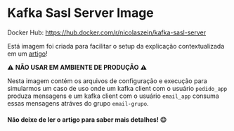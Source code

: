 # Kafka Sasl Server Image

Docker Hub: https://hub.docker.com/r/nicolaszein/kafka-sasl-server

Está imagem foi criada para facilitar o setup da explicação contextualizada em um [artigo](https://medium.com/creditas-tech/desvendando-o-kafka-parte-2-autentica%C3%A7%C3%A3o-e-autoriza%C3%A7%C3%A3o-6e5a4f18950d)!

:warning: **NÃO USAR EM AMBIENTE DE PRODUÇÃO** :warning:

Nesta imagem contém os arquivos de configuração e execução para simularmos um caso de uso onde um kafka client com o usuário `pedido_app` produza mensagens e um kafka client com o usuário `email_app` consuma essas mensagens atráves do grupo `email-grupo`.



#### Não deixe de ler o artigo para saber mais detalhes! :wink:
